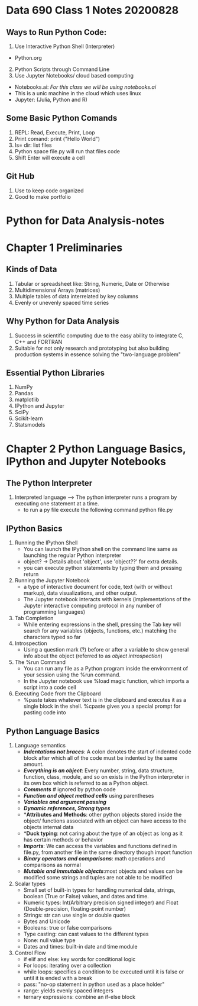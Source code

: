 # Data 690 Class 1 Notes 20200828
## Ways to Run Python Code:
1. Use Interactive Python Shell (Interpreter)
- Python.org
2. Python Scripts through Command Line
3. Use Jupyter Notebooks/ cloud based computing 
- Notebooks.ai: *For this class we will be using notebooks.ai*
- This is a unic machine in the cloud which uses linux 
- Jupyter: (Julia, Python and R) 


## Some Basic Python Comands 
1. REPL: Read, Execute, Print, Loop 
2. Print comand: print ("Hello World") 
3. ls= dir: list files
4. Python space file.py will run that files code 
5. Shift Enter will execute a cell


## Git Hub
1. Use to keep code organized 
2. Good to make portfolio

# Python for Data Analysis-notes
# Chapter 1 Preliminaries 
## Kinds of Data 
   1. Tabular or spreadsheet like: String, Numeric, Date or Otherwise
   2. Multidimensional Arrays (matrices) 
   3. Multiple tables of data interrelated by key columns
   4. Evenly or unevenly spaced time series 

## Why Python for Data Analysis 
   1. Success in scientific computing due to the easy ability to integrate C, C++ and FORTRAN
   2. Suitable for not only research and prototyping but also building production systems in essence solving the "two-language problem"

## Essential Python Libraries 
   1. NumPy
   2. Pandas
   3. matplotlib
   4. IPython and Jupyter 
   5. SciPy
   6. Scikit-learn
   7. Statsmodels

# Chapter 2 Python Language Basics, IPython and Jupyter Notebooks

## The Python Interpreter
1. Interpreted language --> The python interpreter runs a program by executing one statement at a time. 
     - to run a py file execute the following command python file.py
## IPython Basics 
1. Running the IPython Shell
    - You can launch the IPython shell on the command line same as launching the regular Python interpreter 
    - object? -> Details about 'object', use 'object??' for extra details.
     - you can execute python statements by typing them and pressing return 
2. Running the Jupyter Notebook 
      - a type of interactive document for code, text (with or without markup), data visualizations, and other output. 
      - The Jupyter notebook interacts with kernels (implementations of the Jupyter interactive computing protocol in any number of programming languages)
3. Tab Completion 
      - While entering expressions in the shell, pressing the Tab key will search for any variables (objects, functions, etc.) matching the characters typed so far
4. Introspection 
      - Using a question mark (?) before or after a variable to show general info about the object (referred to as *object introspection*) 
5. The %run Command 
      - You can run any file as a Python program inside the environment of your session using the %run command.
      - In the Jupyter notebook use %load magic function, which imports a script into a code cell
 6. Executing Code from the Clipboard
      - %paste takes whatever text is in the clipboard and executes it as a single block in the shell. %cpaste gives you a special prompt for pasting code into 

## Python Language Basics 

1. Language semantics 
    - ***Indentations not braces***: A colon denotes the start of indented code block after which all of the code must be indented by the same amount.
    - ***Everything is an object***: Every number, string, data structure, function, class, module, and so on exists in the Python interpreter in its own box which is referred to as a Python object. 
    - ***Comments*** # ignored by python code
    - ***Function and object method cells*** using parentheses 
    - ***Variables and argument passing*** 
    - ***Dynamic references, Strong types*** 
    - ***Attributes and Methods**: other python objects stored inside the object/ functions associated with an object can have access to the objects internal data
    - ***Duck typing**: not caring about the type of an object as long as it has certain methods or behavior
    - ***Imports***: We can access the variables and functions defined in file.py, from another file in the same directory though import function
    - ***Binary operators and comparisons***: math operations and comparisons as normal
    - ***Mutable and immutable objects***:most objects and values can be modified some strings and tuples are not able to be modified   
 2. Scalar types 
     - Small set of built-in types for handling numerical data, strings, boolean (True or False) values, and dates and time.
    - Numeric types: Int(Arbitrary precision signed integer) and Float (Double-precision, floating-point number)
    - Strings: str can use single or double quotes
    - Bytes and Unicode
    - Booleans: true or false comparisons
    - Type casting: can cast values to the different types 
    - None: null value type
    - Dates and times: built-in date and time module 
3. Control Flow 
    - if elif and else: key words for conditional logic
    - For loops: iterating over a collection 
    - while loops: specifies a condition to be executed until it is false or until it is ended with a break 
    - pass: "no-op statement in python used as a place holder" 
    - range: yields evenly spaced integers
    - ternary expressions: combine an if-else block 
